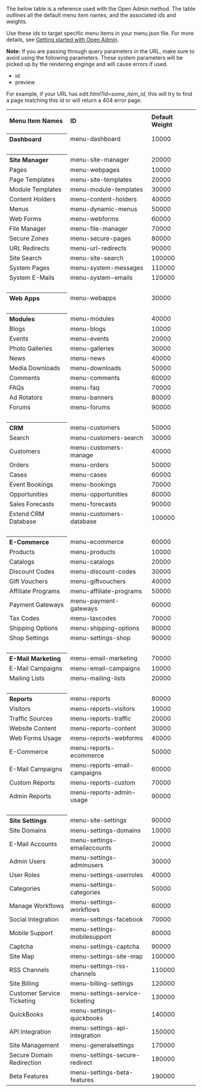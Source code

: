 The below table is a reference used with the Open Admin method. The table outlines all the default menu item names, and the associated ids and weights.

Use these ids to target specific menu items in your menu.json file. For more details, see [Getting started with Open Admin](/content/developer-guides/open-admin/getting-started-with-open-admin.html).

**Note:** If you are passing through query parameters in the URL, make sure to avoid using the following parameters. These system parameters will be picked up by the rendering enginge and will cause errors if used.

* id
* preview

For example, if your URL has *edit.html?id=some_item_id*, this will try to find a page matching this id or will return a 404 error page.

<table>
  <tr>
    <th align="left" width="191" height="58">Menu Item Names</th>
    <th align="left" width="285" widtd="229">ID</th>
    <th align="left" width="158" widtd="294">Default Weight</th>
  </tr>
  <tr>
  <td colspan="4"></td>
  </tr>
  <tr>
  <tr>
    <th align="left" widtd="147">Dashboard</th>
    <td>menu-dashboard</td>
    <td>10000</td>
  </tr>
  <tr>
    <td>&nbsp;</td>
    <td>&nbsp;</td>
    <td>&nbsp;</td>
  </tr>
  <tr>
    <th align="left">Site Manager</th>
    <td>menu-site-manager</td>
    <td>20000</td>
  </tr>
  <tr>
    <td> Pages</td>
    <td>	menu-webpages</td>
    <td>10000</td>
  </tr>
  <tr>
    <td> Page Templates</td>
    <td>	menu-site-templates</td>
    <td>20000</td>
  </tr>
  <tr>
    <td> Module Templates</td>
    <td>	menu-module-templates</td>
    <td>30000</td>
  </tr>
  <tr>
    <td>Content Holders</td>
    <td>	menu-content-holders</td>
    <td>40000</td>
  </tr>
  <tr>
    <td> Menus</td>
    <td>	menu-dynamic-menus</td>
    <td>50000</td>
  </tr>
  <tr>
    <td> Web Forms</td>
    <td>	menu-webforms</td>
    <td>60000</td>
  </tr>
  <tr>
    <td> File Manager</td>
    <td>	menu-file-manager</td>
    <td>70000</td>
  </tr>
  <tr>
    <td> Secure Zones</td>
    <td>	menu-secure-pages</td>
    <td>80000</td>
  </tr>
  <tr>
    <td> URL Redirects</td>
    <td>	menu-url-redirects</td>
    <td>90000</td>
  </tr>
  <tr>
    <td> Site Search</td>
    <td>	menu-site-search</td>
    <td>100000</td>
  </tr>
  <tr>
    <td> System Pages</td>
    <td>	menu-system-messages</td>
    <td>110000</td>
  </tr>
  <tr>
    <td> System E-Mails</td>
    <td>	menu-system-emails </td>
    <td>120000</td>
  </tr>
  <tr>
    <td>&nbsp;</td>
    <td>&nbsp;</td>
    <td>&nbsp;</td>
  </tr>
  <tr>
    <th align="left">Web Apps</th>
    <td>menu-webapps</td>
    <td>30000</td>
  </tr>
  <tr>
    <td>&nbsp;</td>
    <td>&nbsp;</td>
    <td>&nbsp;</td>
      </tr>
  <tr>
    <th align="left">Modules</th>
    <td>menu-modules</td>
    <td>40000</td>
  </tr>
  <tr>
    <td> Blogs</td>
    <td>	menu-blogs</td>
    <td>10000</td>
  </tr>
  <tr>
    <td> Events</td>
    <td>	menu-events</td>
    <td>20000</td>
  </tr>
  <tr>
    <td> Photo Galleries</td>
    <td>	menu-galleries</td>
    <td>30000</td>
  </tr>
  <tr>
    <td> News</td>
    <td>	menu-news</td>
    <td>40000</td>
  </tr>
  <tr>
    <td> Media Downloads</td>
    <td>	menu-downloads</td>
    <td>50000</td>
  </tr>
  <tr>
    <td> Comments</td>
    <td>	menu-comments</td>
    <td>60000</td>
  </tr>
  <tr>
    <td> FAQs</td>
    <td>	menu-faq</td>
    <td>70000</td>
  </tr>
  <tr>
    <td> Ad Rotators</td>
    <td>	menu-banners</td>
    <td>80000</td>
  </tr>
  <tr>
    <td> Forums</td>
    <td>	menu-forums </td>
    <td>90000</td>
  </tr>
  <tr>
    <td>&nbsp;</td>
    <td>&nbsp;</td>
    <td>&nbsp;</td>
  </tr>
  <tr>
    <th align="left">CRM</th>
    <td>menu-customers</td>
    <td>50000</td>
  </tr>
  <tr>
    <td> Search</td>
    <td>	menu-customers-search</td>
    <td>30000</td>
  </tr>
  <tr>
    <td> Customers</td>
    <td>	menu-customers-manage</td>
    <td>40000</td>
  </tr>
  <tr>
    <td> Orders</td>
    <td>	menu-orders</td>
    <td>50000</td>
  </tr>
  <tr>
    <td> Cases</td>
    <td>	menu-cases</td>
    <td>60000</td>
  </tr>
  <tr>
    <td>Event Bookings</td>
    <td>	menu-bookings</td>
    <td>70000</td>
  </tr>
  <tr>
    <td> Opportunities</td>
    <td>	menu-opportunities</td>
    <td>80000</td>
  </tr>
  <tr>
    <td> Sales Forecasts</td>
    <td>	menu-forecasts</td>
    <td>90000</td>
  </tr>
  <tr>
    <td> Extend CRM Database</td>
    <td>	menu-customers-database </td>
    <td>100000</td>
  </tr>
  <tr>
    <td>&nbsp;</td>
    <td>&nbsp;</td>
    <td>&nbsp;</td>
  </tr>
  <tr>
    <th align="left">E-Commerce</th>
    <td>menu-ecommerce</td>
    <td>60000</td>
  </tr>
  <tr>
    <td> Products</td>
    <td>	menu-products</td>
    <td>10000</td>
  </tr>
  <tr>
    <td> Catalogs</td>
    <td>	menu-catalogs</td>
    <td>20000</td>
  </tr>
  <tr>
    <td> Discount Codes</td>
    <td>	menu-discount-codes</td>
    <td>30000</td>
  </tr>
  <tr>
    <td> Gift Vouchers</td>
    <td>	menu-giftvouchers</td>
    <td>40000</td>
  </tr>
  <tr>
    <td> Affiliate Programs</td>
    <td>	menu-affiliate-programs</td>
    <td>50000</td>
  </tr>
  <tr>
    <td> Payment Gateways</td>
    <td>	menu-payment-gateways</td>
    <td>60000</td>
  </tr>
  <tr>
    <td> Tax Codes</td>
    <td>	menu-taxcodes</td>
    <td>70000</td>
  </tr>
  <tr>
    <td> Shipping Options</td>
    <td>	menu-shipping-options</td>
    <td>80000</td>
  </tr>
  <tr>
    <td> Shop Settings</td>
    <td>	menu-settings-shop </td>
    <td>90000</td>
  </tr>
  <tr>
    <td>&nbsp;</td>
    <td>&nbsp;</td>
    <td>&nbsp;</td>
  </tr>
  <tr>
    <th align="left">E-Mail Marketing</th>
    <td>menu-email-marketing</td>
    <td>70000</td>
  </tr>
  <tr>
    <td> E-Mail Campaigns</td>
    <td>	menu-email-campaigns</td>
    <td>10000</td>
  </tr>
  <tr>
    <td> Mailing Lists</td>
    <td>	menu-mailing-lists </td>
    <td>20000</td>
  </tr>
  <tr>
    <td>&nbsp;</td>
    <td>&nbsp;</td>
    <td>&nbsp;</td>
  </tr>
  <tr>
    <th align="left">Reports</th>
    <td>menu-reports</td>
    <td>80000</td>
  </tr>
  <tr>
    <td> Visitors</td>
    <td>	menu-reports-visitors</td>
    <td>10000</td>
  </tr>
  <tr>
    <td height="25"> Traffic Sources</td>
    <td>	menu-reports-traffic</td>
    <td>20000</td>
  </tr>
  <tr>
    <td> Website Content</td>
    <td>	menu-reports-content</td>
    <td>30000</td>
  </tr>
  <tr>
    <td> Web Forms Usage</td>
    <td>	menu-reports-webforms</td>
    <td>40000</td>
  </tr>
  <tr>
    <td> E-Commerce</td>
    <td>	menu-reports-ecommerce</td>
    <td>50000</td>
  </tr>
  <tr>
    <td> E-Mail Campaigns</td>
    <td>	menu-reports-email-campaigns</td>
    <td>60000</td>
  </tr>
  <tr>
    <td> Custom Reports</td>
    <td>	menu-reports-custom</td>
    <td>70000</td>
  </tr>
  <tr>
    <td> Admin Reports</td>
    <td>	menu-reports-admin-usage</td>
    <td>90000</td>
  </tr>
  <tr>
   <td>&nbsp;</td>
   <td>&nbsp;</td>
   <td>&nbsp;</td>
  </tr>
  <tr>
    <th align="left">Site Settings</th>
    <td>menu-site-settings</td>
    <td>90000</td>
  </tr>
  <tr>
    <td> Site Domains</td>
    <td>	menu-settings-domains</td>
    <td>10000</td>
  </tr>
  <tr>
    <td> E-Mail Accounts</td>
    <td>	menu-settings-emailaccounts</td>
    <td>20000</td>
  </tr>
  <tr>
    <td> Admin Users</td>
    <td>	menu-settings-adminusers</td>
    <td>30000</td>
  </tr>
  <tr>
    <td> User Roles</td>
    <td>	menu-settings-userroles</td>
    <td>40000</td>
  </tr>
  <tr>
    <td> Categories</td>
    <td>	menu-settings-categories</td>
    <td>50000</td>
  </tr>
  <tr>
    <td> Manage Workflows</td>
    <td>	menu-settings-workflows</td>
    <td>60000</td>
  </tr>
  <tr>
    <td> Social Integration</td>
    <td>	menu-settings-facebook</td>
    <td>70000</td>
  </tr>
  <tr>
    <td> Mobile Support</td>
    <td>	menu-settings-mobilesupport</td>
    <td>80000</td>
  </tr>
  <tr>
    <td> Captcha</td>
    <td>	menu-settings-captcha</td>
    <td>90000</td>
  </tr>
  <tr>
    <td> Site Map</td>
    <td>	menu-settings-site-map</td>
    <td>100000</td>
  </tr>
  <tr>
    <td> RSS Channels</td>
    <td>	menu-settings-rss-channels</td>
    <td>110000</td>
  </tr>
  <tr>
    <td> Site Billing</td>
    <td>	menu-billing-settings</td>
    <td>120000</td>
  </tr>
  <tr>
    <td> Customer Service Ticketing</td>
    <td>	menu-settings-service-ticketing</td>
    <td>130000</td>
  </tr>
  <tr>
    <td> QuickBooks</td>
    <td>	menu-settings-quickbooks</td>
    <td>140000</td>
  </tr>
  <tr>
    <td>API Integration</td>
    <td>	menu-settings-api-integration</td>
    <td>150000</td>
  </tr>
  <tr>
    <td> Site Management</td>
    <td>	menu-generalsettings</td>
    <td>170000</td>
  </tr>
  <tr>
    <td> Secure Domain Redirection</td>
    <td>	menu-settings-secure-redirect</td>
    <td>180000</td>
  </tr>
  <tr>
    <td> Beta Features</td>
    <td>	menu-settings-beta-features</td>
    <td>190000</td>
  </tr>
</table>

